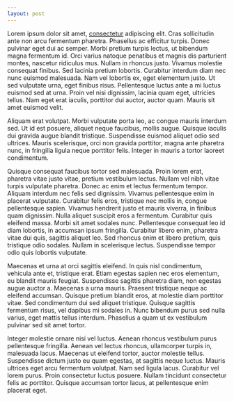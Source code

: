 ```yaml
---
layout: post
---
```


Lorem ipsum dolor sit amet, <a href="">consectetur</a> adipiscing elit. Cras sollicitudin ante non arcu fermentum pharetra. Phasellus ac efficitur turpis. Donec pulvinar eget dui ac semper. Morbi pretium turpis lectus, ut bibendum magna fermentum id. Orci varius natoque penatibus et magnis dis parturient montes, nascetur ridiculus mus. Nullam in rhoncus justo. Vivamus molestie consequat finibus. Sed lacinia pretium lobortis. Curabitur interdum diam nec nunc euismod malesuada. Nam vel lobortis ex, eget elementum justo. Ut sed vulputate urna, eget finibus risus. Pellentesque luctus ante a mi luctus euismod sed at urna. Proin vel nisi dignissim, lacinia quam eget, ultricies tellus. Nam eget erat iaculis, porttitor dui auctor, auctor quam. Mauris sit amet euismod velit.

Aliquam erat volutpat. Morbi vulputate porta leo, ac congue mauris interdum sed. Ut id est posuere, aliquet neque faucibus, mollis augue. Quisque iaculis dui gravida augue blandit tristique. Suspendisse euismod aliquet odio sed ultrices. Mauris scelerisque, orci non gravida porttitor, magna ante pharetra nunc, in fringilla ligula neque porttitor felis. Integer in mauris a tortor laoreet condimentum.

Quisque consequat faucibus tortor sed malesuada. Proin lorem erat, pharetra vitae justo vitae, pretium vestibulum lectus. Nullam vel nibh vitae turpis vulputate pharetra. Donec ac enim et lectus fermentum tempor. Aliquam interdum nec felis sed dignissim. Vivamus pellentesque enim in placerat vulputate. Curabitur felis eros, tristique nec mollis in, congue pellentesque sapien. Vivamus hendrerit justo et mauris viverra, in finibus quam dignissim. Nulla aliquet suscipit eros a fermentum. Curabitur quis eleifend massa. Morbi sit amet sodales nunc. Pellentesque consequat leo id diam lobortis, in accumsan ipsum fringilla. Curabitur libero enim, pharetra vitae dui quis, sagittis aliquet leo. Sed rhoncus enim et libero pretium, quis tristique odio sodales. Nullam in scelerisque lectus. Suspendisse tempor odio quis lobortis vulputate.

Maecenas et urna at orci sagittis eleifend. In quis nisl condimentum, vehicula ante et, tristique erat. Etiam egestas sapien nec eros elementum, eu blandit mauris feugiat. Suspendisse sagittis pharetra diam, non egestas augue auctor a. Maecenas a urna mauris. Praesent tristique neque ac eleifend accumsan. Quisque pretium blandit eros, at molestie diam porttitor vitae. Sed condimentum dui sed aliquet tristique. Quisque sagittis fermentum risus, vel dapibus mi sodales in. Nunc bibendum purus sed nulla varius, eget mattis tellus interdum. Phasellus a quam ut ex vestibulum pulvinar sed sit amet tortor.

Integer molestie ornare nisi vel luctus. Aenean rhoncus vestibulum purus pellentesque fringilla. Aenean vel lectus rhoncus, ullamcorper turpis in, malesuada lacus. Maecenas ut eleifend tortor, auctor molestie tellus. Suspendisse dictum justo eu quam egestas, at sagittis neque luctus. Mauris ultrices eget arcu fermentum volutpat. Nam sed ligula lacus. Curabitur vel lorem purus. Proin consectetur luctus posuere. Nullam tincidunt consectetur felis ac porttitor. Quisque accumsan tortor lacus, at pellentesque enim placerat eget.
